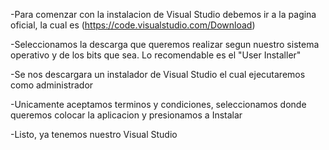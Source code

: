 -Para comenzar con la instalacion de Visual Studio debemos ir a la pagina oficial, la cual es (https://code.visualstudio.com/Download)


-Seleccionamos la descarga que queremos realizar segun nuestro sistema operativo y de los bits que sea. Lo recomendable es el "User Installer"


-Se nos descargara un instalador de Visual Studio el cual ejecutaremos como administrador


-Unicamente aceptamos terminos y condiciones, seleccionamos donde queremos colocar la aplicacion y presionamos a Instalar


-Listo, ya tenemos nuestro Visual Studio 

